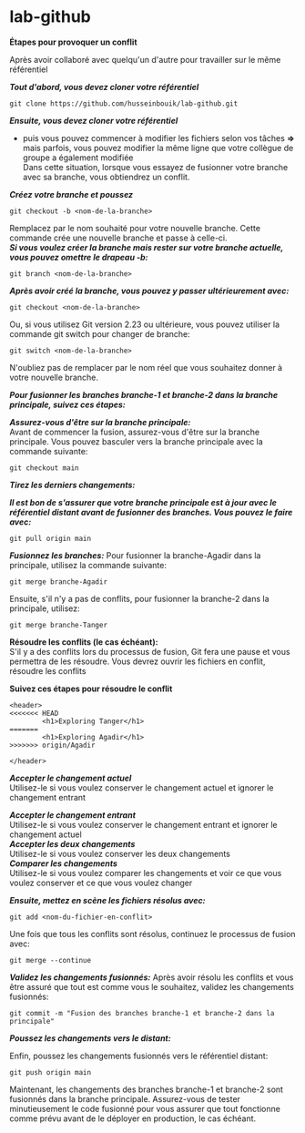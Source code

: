 # lab-github <br>

**Étapes pour provoquer un conflit** <br>

Après avoir collaboré avec quelqu'un d'autre pour travailler sur le même référentiel

***Tout d'abord, vous devez cloner votre référentiel*** <br>

```
git clone https://github.com/husseinbouik/lab-github.git
```
***Ensuite, vous devez cloner votre référentiel*** <br>

- puis vous pouvez commencer à modifier les fichiers selon vos tâches
**=>** mais parfois, vous pouvez modifier la même ligne que votre collègue de groupe a également modifiée <br>
Dans cette situation, lorsque vous essayez de fusionner votre branche avec sa branche, vous obtiendrez un conflit.

***Créez votre branche et poussez***
```
git checkout -b <nom-de-la-branche>
```
Remplacez <nom-de-la-branche> par le nom souhaité pour votre nouvelle branche. Cette commande crée une nouvelle branche et passe à celle-ci.<br> 
***Si vous voulez créer la branche mais rester sur votre branche actuelle, vous pouvez omettre le drapeau -b:***

```
git branch <nom-de-la-branche>
```
***Après avoir créé la branche, vous pouvez y passer ultérieurement avec:***

```
git checkout <nom-de-la-branche>
```
Ou, si vous utilisez Git version 2.23 ou ultérieure, vous pouvez utiliser la commande git switch pour changer de branche:

```
git switch <nom-de-la-branche>
```

N'oubliez pas de remplacer <nom-de-la-branche> par le nom réel que vous souhaitez donner à votre nouvelle branche.

***Pour fusionner les branches branche-1 et branche-2 dans la branche principale, suivez ces étapes:***<br>

***Assurez-vous d'être sur la branche principale:***<br>
Avant de commencer la fusion, assurez-vous d'être sur la branche principale. Vous pouvez basculer vers la branche principale avec la commande suivante:

```
git checkout main
```

***Tirez les derniers changements:***<br>

***Il est bon de s'assurer que votre branche principale est à jour avec le référentiel distant avant de fusionner des branches. Vous pouvez le faire avec:***

```
git pull origin main
```
***Fusionnez les branches:***
Pour fusionner la branche-Agadir dans la principale, utilisez la commande suivante:

```
git merge branche-Agadir
```

Ensuite, s'il n'y a pas de conflits, pour fusionner la branche-2 dans la principale, utilisez:

```
git merge branche-Tanger
```
**Résoudre les conflits (le cas échéant):**<br>
S'il y a des conflits lors du processus de fusion, Git fera une pause et vous permettra de les résoudre. Vous devrez ouvrir les fichiers en conflit, résoudre les conflits

**Suivez ces étapes pour résoudre le conflit** <br>

```
<header>
<<<<<<< HEAD
        <h1>Exploring Tanger</h1>
=======
        <h1>Exploring Agadir</h1>
>>>>>>> origin/Agadir

</header>

```
***Accepter le changement actuel***<br>
Utilisez-le si vous voulez conserver le changement actuel et ignorer le changement entrant<br>

***Accepter le changement entrant***<br>
Utilisez-le si vous voulez conserver le changement entrant et ignorer le changement actuel<br>
***Accepter les deux changements***<br>
Utilisez-le si vous voulez conserver les deux changements<br>
***Comparer les changements***<br>
Utilisez-le si vous voulez comparer les changements et voir ce que vous voulez conserver et ce que vous voulez changer<br>


***Ensuite, mettez en scène les fichiers résolus avec:***<br>

```
git add <nom-du-fichier-en-conflit>
```
Une fois que tous les conflits sont résolus, continuez le processus de fusion avec:

```
git merge --continue
```
***Validez les changements fusionnés:***
Après avoir résolu les conflits et vous être assuré que tout est comme vous le souhaitez, validez les changements fusionnés:

```
git commit -m "Fusion des branches branche-1 et branche-2 dans la principale"
```
***Poussez les changements vers le distant:***

Enfin, poussez les changements fusionnés vers le référentiel distant:

```
git push origin main
```
Maintenant, les changements des branches branche-1 et branche-2 sont fusionnés dans la branche principale. Assurez-vous de tester minutieusement le code fusionné pour vous assurer que tout fonctionne comme prévu avant de le déployer en production, le cas échéant.